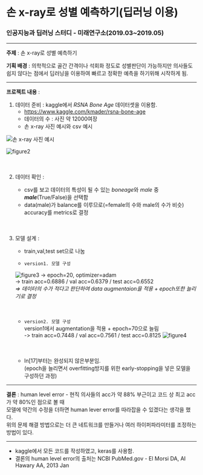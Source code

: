 # 손 x-ray로 성별 예측하기(딥러닝 이용)

### 인공지능과 딥러닝 스터디 - 미래연구소(2019.03~2019.05)

---------------------------------

**주제** : 손 x-ray로 성별 예측하기

**기획 배경** : 의학적으로 골간 간격이나 석회화 정도로 성별판단이 가능하지만 의사들도 쉽지 않다는 점에서 딥러닝을 이용하여 빠르고 정확한 예측을 하기위해 시작하게 됨.

--------------------------------

**프로젝트 내용** :
1. 데이터 준비 : kaggle에서 *RSNA Bone Age* 데이터셋을 이용함.                           
    - https://www.kaggle.com/kmader/rsna-bone-age                                 
    - 데이터의 수 : 사진 약 12000여장
    - 손 x-ray 사진 예시와 csv 예시

![손 x-ray 사진 예시](https://user-images.githubusercontent.com/47767202/76082540-fece2780-5fee-11ea-9cad-dcb289e0d3ac.jpg)
    
![figure2](https://user-images.githubusercontent.com/47767202/76082802-8156e700-5fef-11ea-9497-0c7e8d49e5be.PNG)
<br><br><br>

2. 데이터 확인 :
    - csv를 보고 데이터의 특성이 될 수 있는 *boneage*와 *male* 중 ***male***(True/False)을 선택함
    - data(male)가 balance를 이루므로(=female의 수와 male의 수가 비슷) accuracy를 metrics로 결정
<br><br><br>


3. 모델 설계 : 
    - train,val,test set으로 나눔
    
    - `version1. 모델 구성`
    
    ![figure3](https://user-images.githubusercontent.com/47767202/76083747-9df41e80-5ff1-11ea-96fa-b92f919bec3d.png)
      -> epoch=20, optimizer=adam                            
      -> train acc=0.6886 / val acc=0.6379 / test acc=0.6552       
      _=> 데이터의 수가 적다고 판단하여 data augmentaion을 적용 + epoch또한 늘리기로 결정_
      <br><br><br>
      
    - `version2. 모델 구성`                            
       version1에서 augmentation을 적용 + epoch=70으로 늘림                      
      -> train acc=0.7448 / val acc=0.7561 / test acc=0.8125
      ![figure4](https://user-images.githubusercontent.com/47767202/76084475-4e165700-5ff3-11ea-932a-f756c1a59a8f.png)                
<br><br>

    - ln[17]부터는 완성되지 않은부분임.                   
      (epoch을 늘리면서 overfitting방지를 위한 early-stopping을 넣은 모델을 구성하던 과정)
-------------------------------------------------------------

**결론** : human level error - 현직 의사들의 acc가 약 88% 부근이고 코드 상 최고 acc가 약 80%인 점으로 볼 때<br>
모델에 약간의 수정을 더하면 human lever error를 따라잡을 수 있겠다는 생각을 했다.<br>
위의 문제 해결 방법으로는 더 큰 네트워크를 만들거나 여러 하이퍼파라미터를 조정하는 방법이 있다.

------------------------------

- kaggle에서 모든 코드를 작성하였고, keras를 사용함.                        
- 결론의 human level error의 출처는 NCBI PubMed.gov - El Morsi DA, AI Hawary AA, 2013 Jan
